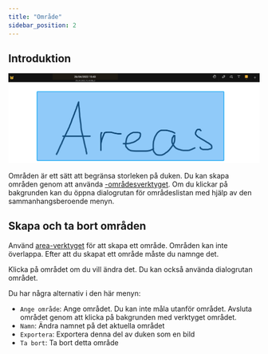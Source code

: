 ```yaml
---
title: "Område"
sidebar_position: 2
---
```


## Introduktion

![Område](area.png)

Områden är ett sätt att begränsa storleken på duken. Du kan skapa områden genom att använda [-områdesverktyget](tools/area.md). Om du klickar på bakgrunden kan du öppna dialogrutan för områdeslistan med hjälp av den sammanhangsberoende menyn.

## Skapa och ta bort områden

Använd [area-verktyget](tools/area.md) för att skapa ett område. Områden kan inte överlappa. Efter att du skapat ett område måste du namnge det.

Klicka på området om du vill ändra det. Du kan också använda dialogrutan området.

Du har några alternativ i den här menyn:

* `Ange område`: Ange området. Du kan inte måla utanför området. Avsluta området genom att klicka på bakgrunden med verktyget området.
* `Namn`: Ändra namnet på det aktuella området
* `Exportera`: Exportera denna del av duken som en bild
* `Ta bort`: Ta bort detta område
